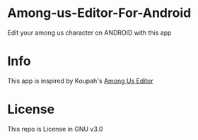 # Among-us-Editor-For-Android
Edit your among us character on ANDROID with this app
# Info
This app is inspired by Koupah's [Among Us Editor](https://github.com/Koupah/Among-Us-Editor)
# License
This repo is License in GNU v3.0
